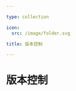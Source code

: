 ```yaml
---

type: collection

icon:
  src: /image/folder.svg

title: 版本控制

---
```


# 版本控制

<ShowBreadcrumb />

<ShowResources />
